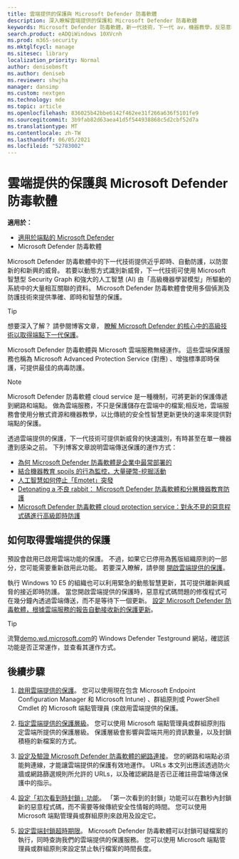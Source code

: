 ```yaml
---
title: 雲端提供的保護與 Microsoft Defender 防毒軟體
description: 深入瞭解雲端提供的保護和 Microsoft Defender 防毒軟體
keywords: Microsoft Defender 防毒軟體，新一代技術，下一代 av，機器教學，反惡意程式碼，安全性，Defender，cloud，雲端提供的保護
search.product: eADQiWindows 10XVcnh
ms.prod: m365-security
ms.mktglfcycl: manage
ms.sitesec: library
localization_priority: Normal
author: denisebmsft
ms.author: deniseb
ms.reviewer: shwjha
manager: dansimp
ms.custom: nextgen
ms.technology: mde
ms.topic: article
ms.openlocfilehash: 836025b42bbe6142f462ee31f266a636f5101fe9
ms.sourcegitcommit: 3b9fab82d63aea41d5f544938868c5d2cbf52d7a
ms.translationtype: MT
ms.contentlocale: zh-TW
ms.lasthandoff: 06/05/2021
ms.locfileid: "52783002"
---
```

# <a name="cloud-delivered-protection-and-microsoft-defender-antivirus"></a>雲端提供的保護與 Microsoft Defender 防毒軟體

**適用於：**

- [適用於端點的 Microsoft Defender](/microsoft-365/security/defender-endpoint/)
- Microsoft Defender 防毒軟體

Microsoft Defender 防毒軟體中的下一代技術提供近乎即時、自動防護，以防禦新的和新興的威脅。 若要以動態方式識別新威脅，下一代技術可使用 Microsoft 智慧型 Security Graph 和強大的人工智慧 (AI) 由「高級機器學習模型」所驅動的系統中的大量相互關聯的資料。 Microsoft Defender 防毒軟體會使用多個偵測及防護技術來提供準確、即時和智慧的保護。 

> [!TIP]
> 想要深入了解？ 請參閱博客文章， [瞭解 Microsoft Defender 的核心中的高級技術以取得端點下一代保護](https://www.microsoft.com/security/blog/2019/06/24/inside-out-get-to-know-the-advanced-technologies-at-the-core-of-microsoft-defender-atp-next-generation-protection/)。

Microsoft Defender 防毒軟體與 Microsoft 雲端服務無縫運作。 這些雲端保護服務也稱為 Microsoft Advanced Protection Service (對應) 、增強標準即時保護，可提供最佳的病毒防護。 

> [!NOTE]
> Microsoft Defender 防毒軟體 cloud service 是一種機制，可將更新的保護傳遞到網路和端點。 做為雲端服務，不只是保護儲存在雲端中的檔案;相反地，雲端服務會使用分散式資源和機器教學，以比傳統的安全性智慧更新更快的速率來提供對端點的保護。

透過雲端提供的保護，下一代技術可提供新威脅的快速識別，有時甚至在單一機器遭到感染之前。 下列博客文章說明雲端傳送保護的運作方式：

- [為何 Microsoft Defender 防毒軟體是企業中最常部署的](https://www.microsoft.com/security/blog/2018/03/22/why-windows-defender-antivirus-is-the-most-deployed-in-the-enterprise) 
- [結合機器教育 spoils 的行為監控，大量硬幣-挖掘活動](https://www.microsoft.com/security/blog/2018/03/07/behavior-monitoring-combined-with-machine-learning-spoils-a-massive-dofoil-coin-mining-campaign)
- [人工智慧如何停止「Emotet」突發](https://www.microsoft.com/security/blog/2018/02/14/how-artificial-intelligence-stopped-an-emotet-outbreak)
- [Detonating a 不良 rabbit： Microsoft Defender 防毒軟體和分層機器教育防護](https://www.microsoft.com/security/blog/2017/12/11/detonating-a-bad-rabbit-windows-defender-antivirus-and-layered-machine-learning-defenses)
- [Microsoft Defender 防毒軟體 cloud protection service：對永不見的惡意程式碼進行高級即時防護](https://www.microsoft.com/security/blog/2017/07/18/windows-defender-antivirus-cloud-protection-service-advanced-real-time-defense-against-never-before-seen-malware) 
 
## <a name="how-to-get-cloud-delivered-protection"></a>如何取得雲端提供的保護 

預設會啟用已啟用雲端功能的保護。 不過，如果它已停用為舊版組織原則的一部分，您可能需要重新啟用此功能。 若要深入瞭解，請參閱 [開啟雲端提供的保護](enable-cloud-protection-microsoft-defender-antivirus.md)。

執行 Windows 10 E5 的組織也可以利用緊急的動態智慧更新，其可提供離新興威脅的接近即時防護。 當您開啟雲端提供的保護時，惡意程式碼問題的修復程式可在幾分鐘內透過雲端傳送，而不是等待下一個更新。 [設定 Microsoft Defender 防毒軟體，根據雲端服務的報告自動接收新的保護更新](manage-event-based-updates-microsoft-defender-antivirus.md#cloud-report-updates)。

> [!TIP]
> 流覽[demo.wd.microsoft.com](https://demo.wd.microsoft.com?ocid=cx-wddocs-testground)的 Windows Defender Testground 網站，確認該功能是否正常運作，並查看其運作方式。

## <a name="next-steps"></a>後續步驟

1. [啟用雲端提供的保護](enable-cloud-protection-microsoft-defender-antivirus.md)。 您可以使用現在包含 Microsoft Endpoint Configuration Manager 和 Microsoft Intune) 、群組原則或 PowerShell Cmdlet 的 Microsoft 端點管理員 (來啟用雲端提供的保護。

2. [指定雲端提供的保護層級](specify-cloud-protection-level-microsoft-defender-antivirus.md)。 您可以使用 Microsoft 端點管理員或群組原則指定雲端所提供的保護層級。 保護層級會影響與雲端共用的資訊數量，以及封鎖積極的新檔案的方式。

3. [設定及驗證 Microsoft Defender 防毒軟體的網路連接](configure-network-connections-microsoft-defender-antivirus.md)。 您的網路和端點必須能夠連線，才能讓雲端提供的保護有效地運作。 URLs 本文列出應該透過防火牆或網路篩選規則所允許的 URLs，以及確認網路是否已正確註冊雲端傳送保護中的指示。

4. [設定「初次看到時封鎖」功能](configure-block-at-first-sight-microsoft-defender-antivirus.md)。 「第一次看到的封鎖」功能可以在數秒內封鎖新的惡意程式碼，而不需要等候傳統安全性情報的時間。 您可以使用 Microsoft 端點管理員或群組原則來啟用及設定它。

5. [設定雲端封鎖超時期限](configure-cloud-block-timeout-period-microsoft-defender-antivirus.md)。 Microsoft Defender 防毒軟體可以封鎖可疑檔案的執行，同時查詢我們的雲端提供的保護服務。 您可以使用 Microsoft 端點管理員或群組原則來設定禁止執行檔案的時間長度。